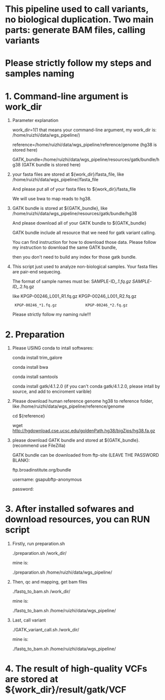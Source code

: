 # This pipeline used to call variants, no biological duplication. Two main parts: generate BAM files, calling variants
# Please strictly follow my steps and samples naming
# 1. Command-line argument is work_dir

1. Parameter explanation

   work_dir=$1             ($1 that means your command-line argument, my work_dir is: /home/ruizhi/data/wgs_pipeline/)

   reference=/home/ruizhi/data/wgs_pipeline/reference/genome                     (hg38 is stored here)

   GATK_bundle=/home/ruizhi/data/wgs_pipeline/resources/gatk/bundle/hg38         (GATK bundle is stored here)

2. your fasta files are stored at ${work_dir}/fasta_file, like /home/ruizhi/data/wgs_pipeline//fasta_file

   And please put all of your fasta files to ${work_dir}/fasta_file
   
   We will use bwa to map reads to hg38.

3. GATK bundle is stored at ${GATK_bundle}, like /home/ruizhi/data/wgs_pipeline/resources/gatk/bundle/hg38
   
   And please download all of your GATK bundle to ${GATK_bundle}
   
   GATK bundle include all resource that we need for gatk variant calling.
   
   You can find instruction for how to download those data. Please follow my instruction to download the same GATK bundle, 
   
   then you don't need to build any index for those gatk bundle.

4. This script just used to analyze non-biological samples. Your fasta files are pair-end sequecing.

   The format of sample names must be: SAMPLE-ID_*.1.fq.gz      SAMPLE-ID_*.2.fq.gz
   
   like KPGP-00246_L001_R1.fq.gz       KPGP-00246_L001_R2.fq.gz
   
        KPGP-00246_*1.fq.gz             KPGP-00246_*2.fq.gz
        
   Please strictly follow my naming rule!!!

# 2. Preparation

1. Please USING conda to intall softwares:

   conda install trim_galore
   
   conda install bwa
   
   conda install samtools   
 
   conda install gatk/4.1.2.0 (if you can't conda gatk/4.1.2.0, please intall by source, and add to enciroment varible)

2. Please download human reference genome hg38 to reference folder, like /home/ruizhi/data/wgs_pipeline/reference/genome

   cd ${reference} 
  
   wget http://hgdownload.cse.ucsc.edu/goldenPath.hg38/bigZips/hg38.fa.gz

3. please download GATK bundle and stored at ${GATK_bundle}. (recommend use FileZilla)

   GATK bundle can be downloaded from ftp-site (LEAVE THE PASSWORD BLANK):

   ftp.broadinstitute.org/bundle

   username: gsapubftp-anonymous

   password:
   
# 3. After installed sofwares and download resources, you can RUN script

1. Firstly, run preparation.sh

   ./preparation.sh /work_dir/
   
   mine is:
   
   ./preparation.sh /home/ruizhi/data/wgs_pipeline/
   
   
2. Then, qc and mapping, get bam files

   ./fastq_to_bam.sh /work_dir/
   
    mine is:
    
   ./fastq_to_bam.sh /home/ruizhi/data/wgs_pipeline/

3. Last, call variant
   
   ./GATK_variant_call.sh /work_dir/
   
   mine is:
   
   ./fastq_to_bam.sh /home/ruizhi/data/wgs_pipeline/

# 4. The result of high-quality VCFs are stored at ${work_dir}/result/gatk/VCF


